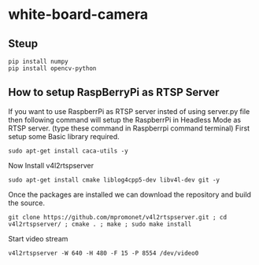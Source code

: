 # white-board-camera
## Steup
````
pip install numpy
pip install opencv-python

````
## How to setup RaspBerryPi as RTSP Server
If you want to use RaspberrPi as RTSP server insted of using server.py file then following command will setup the RaspberrPi in Headless Mode as RTSP server.
(type these command in Raspberrpi command terminal)
First setup some Basic library required.

````
sudo apt-get install caca-utils -y
````
Now Install v4l2rtspserver

````
sudo apt-get install cmake liblog4cpp5-dev libv4l-dev git -y
````
Once the packages are installed we can download the repository and build the source.

````
git clone https://github.com/mpromonet/v4l2rtspserver.git ; cd v4l2rtspserver/ ; cmake . ; make ; sudo make install
````
Start video stream

````
v4l2rtspserver -W 640 -H 480 -F 15 -P 8554 /dev/video0
````


